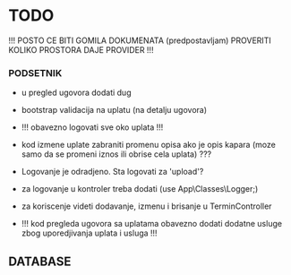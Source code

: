 # TODO

!!! POSTO CE BITI GOMILA DOKUMENATA (predpostavljam) PROVERITI KOLIKO PROSTORA DAJE PROVIDER !!!

### PODSETNIK

- u pregled ugovora dodati dug
- bootstrap validacija na uplatu (na detalju ugovora)
- !!! obavezno logovati sve oko uplata !!!
- kod izmene uplate zabraniti promenu opisa ako je opis kapara (moze samo da se promeni iznos ili obrise cela uplata) ???

- Logovanje je odradjeno. Sta logovati za 'upload'?
- za logovanje u kontroler treba dodati (use App\Classes\Logger;)
- za koriscenje videti dodavanje, izmenu i brisanje u TerminController

- !!! kod pregleda ugovora sa uplatama obavezno dodati dodatne usluge zbog uporedjivanja uplata i usluga !!!

## DATABASE

